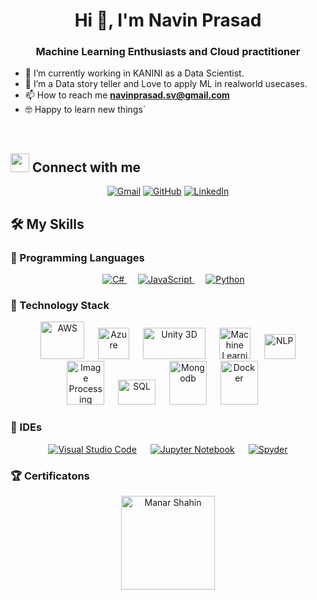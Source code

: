 <h1 align="center">Hi 👋, I'm Navin Prasad</h1>
<h3 align="center">Machine Learning Enthusiasts  and Cloud practitioner</h3>

- 🔭 I’m currently working in KANINI as a Data Scientist. 
- 🌱 I’m a Data story teller  and Love to apply ML in realworld usecases.
- 📫 How to reach me **navinprasad.sv@gmail.com**
- :nerd_face: Happy to learn new things`
<br>

## <img src="https://media.giphy.com/media/iY8CRBdQXODJSCERIr/giphy.gif" width="30px"> Connect with me
<p align="center">
	<a href="mailto:navinprasad.sv@gmail.com"><img img src="https://img.shields.io/badge/gmail-%23EA4335.svg?style=plastic&logo=gmail&logoColor=white" alt="Gmail"/></a>
	<a href="https://github.com/NavinAJ"><img src="https://img.shields.io/badge/github-%23181717.svg?style=plastic&logo=github&logoColor=white" alt="GitHub"/></a>
	<a href="https://in.linkedin.com/in/navinsv"><img src="https://img.shields.io/badge/linkedin-%230A66C2.svg?style=plastic&logo=linkedin&logoColor=white" alt="LinkedIn"/></a>
</p>


## 🛠️ My Skills

### 🔵 Programming Languages

<p align="center"> 
  &emsp; 
  <a href="https://en.wikipedia.org/wiki/C_Sharp_(programming_language)" target="_blank"> 
    <img alt="C#" src="https://img.shields.io/badge/-C%23-blue">
  </a> 
  &emsp;
  <a href="https://developer.mozilla.org/en-US/docs/Web/JavaScript" target="_blank"> 
     <img alt="JavaScript" src="https://img.shields.io/badge/JavaScript%20-%23F7DF1E.svg?style=plastic&logo=javascript&logoColor=black">
   </a>
  &emsp;
   <a href="https://www.python.org" target="_blank">
    <img alt="Python" src="https://img.shields.io/badge/Python%20-%2314354C.svg?style=plastic&logo=python&logoColor=white">
  </a>
</p>

### 🔵 Technology Stack
 
<p align="center">
  &emsp;
    <a href="#"><img alt="AWS" src="https://techtalent.ca/wp-content/uploads/2020/12/1_b_al7C5p26tbZG4sy-CWqw.png" width="70" height="60"></a>
  &emsp;
    <a href="#"><img alt="Azure" src="https://swimburger.net/media/ppnn3pcl/azure.png" width="50" height="50"></a>
  &emsp;
    <a href="#"><img alt="Unity 3D" src="https://www.logolynx.com/images/logolynx/90/908c28710b023fe94825ed4c503670d9.jpeg" width="100" height="50" /></a>
  &emsp;
  <a href="#"><img alt="Machine Learning" src="https://toppng.com/uploads/preview/whitepages-pro-machine-learning-machine-learning-model-ico-11563053120undutdpodt.png" width="50" height="50" /></a>
  &emsp;
  <a href="#"><img alt="NLP" src="https://img.shields.io/badge/-NLP-orange" width="50" height="40" /></a>
  &emsp;
  <a href="#"><img alt="Image Processing" src="http://www.pixience.com/WP_11_2016/wp-content/uploads/2017/09/traitement_image_en-300x300.png" width="60" height="70" /></a>
  &emsp;
  <a href="#"><img alt="SQL" src="https://img.shields.io/badge/-SQL-blue" width="60" height="40" /></a>
  &emsp;
  <a href="#"><img alt="Mongodb" src="https://www.freebsdnews.com/wp-content/uploads/mongodb.png" width="60" height="70" /></a>
  &emsp;
  <a href="#"><img alt="Docker" src="https://vskumarblogs.files.wordpress.com/2017/11/docker-logo.png?w=625" width="60" height="70" /></a>
  &emsp;
</p>

### 🔵 IDEs
 
<p align="center">
  &emsp;
    <a href="#"><img alt="Visual Studio Code" src="https://img.shields.io/badge/Visual%20Studio%20Code-0078d7.svg?style=plastic&logo=visual-studio-code&logoColor=white"></a>
  &emsp;
    <a href="#"><img alt="Jupyter Notebook" src="https://img.shields.io/badge/-Jupyter%20notebook-blue" /></a>
  &emsp;
    <a href="#"><img alt="Spyder" src="https://img.shields.io/badge/-Spyder-red" /></a>
  &emsp;
 </p>


### :trophy: Certificatons

<p align="center"> <a href="https://github.com/ryo-ma/github-profile-trophy"><img src="https://res.cloudinary.com/hy4kyit2a/f_auto,fl_lossy,q_70/learn/modules/aws-cloud-practitioner-certification-prep/learn-about-the-aws-certified-cloud-practitioner-exam/images/8ef555de1a79ee04d46f669f807e8626_8-e-63168-f-d-72-f-4272-8994-6779-eec-75-ce-9.png" width="150" height="150" alt="Manar Shahin" /></a> </p>
